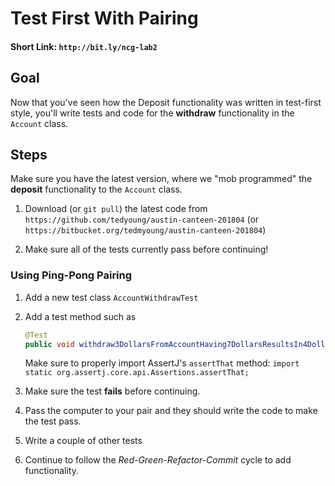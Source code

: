 # Test First With Pairing

#### Short Link: `http://bit.ly/ncg-lab2`

## Goal

Now that you've seen how the Deposit functionality was written in test-first style, you'll write tests and code for the  **withdraw** functionality in the `Account` class.

## Steps

Make sure you have the latest version, where we "mob programmed" the **deposit** functionality to the `Account` class.

1. Download (or `git pull`) the latest code from `https://github.com/tedyoung/austin-canteen-201804` (or `https://bitbucket.org/tedmyoung/austin-canteen-201804`)

1. Make sure all of the tests currently pass before continuing!

### Using Ping-Pong Pairing

1. Add a new test class `AccountWithdrawTest`

1. Add a test method such as
 
    ```java
    @Test
    public void withdraw3DollarsFromAccountHaving7DollarsResultsIn4DollarBalance() throws Exception
    ```

   Make sure to properly import AssertJ's `assertThat` method: `import static org.assertj.core.api.Assertions.assertThat;`

1. Make sure the test **fails** before continuing.

1. Pass the computer to your pair and they should write the code to make the test pass.

1. Write a couple of other tests

1. Continue to follow the _Red-Green-Refactor-Commit_ cycle to add functionality.
